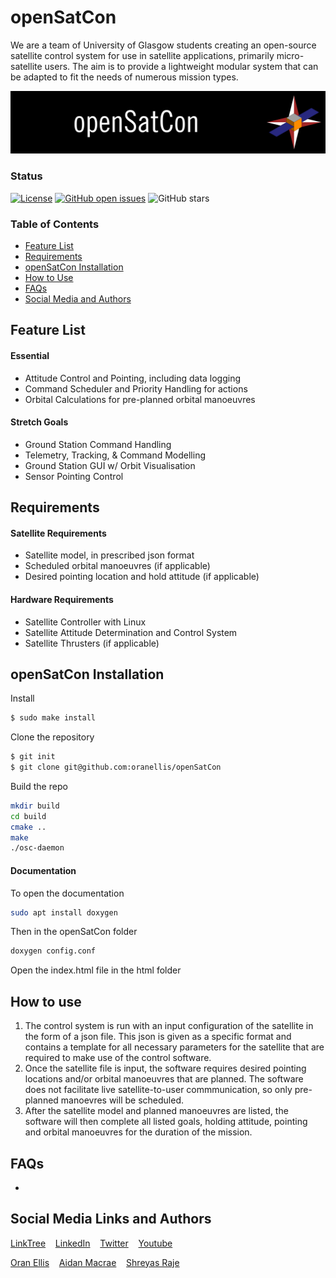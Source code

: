 # openSatCon
We are a team of University of Glasgow students creating an open-source satellite control system for use in satellite applications, primarily micro-satellite users. The aim is to provide a lightweight modular system that can be adapted to fit the needs of numerous mission types.

![Header Image](assets/logos/HeaderCandidateHQ.png)

### Status
<p><a href="LICENSE"><img src="https://img.shields.io/github/license/oranellis/openSatCon" alt="License" /></a>
<a href="https://github.com/oranellis/openSatCon/issues"><img src="https://img.shields.io/github/issues/oranellis/openSatCon" alt="GitHub open issues" /></a> 
<img src="https://img.shields.io/github/stars/oranellis/openSatCon" alt="GitHub stars" />
</p>

### Table of Contents
* [Feature List](#feature-list)
* [Requirements](#requirements)
* [openSatCon Installation](#opensatcon-installation)
* [How to Use](#how-to-use)
* [FAQs](#faqs)
* [Social Media and Authors](#social-media-links-and-authors)

## Feature List
#### Essential
- Attitude Control and Pointing, including data logging
- Command Scheduler and Priority Handling for actions
- Orbital Calculations for pre-planned orbital manoeuvres 
#### Stretch Goals
- Ground Station Command Handling 
- Telemetry, Tracking, & Command Modelling
- Ground Station GUI w/ Orbit Visualisation
- Sensor Pointing Control

## Requirements
#### Satellite Requirements
- Satellite model, in prescribed json format
- Scheduled orbital manoeuvres (if applicable)
- Desired pointing location and hold attitude (if applicable)
#### Hardware Requirements
- Satellite Controller with Linux
- Satellite Attitude Determination and Control System 
- Satellite Thrusters (if applicable) 

## openSatCon Installation
Install <br/>
```sh
$ sudo make install
```
Clone the repository <br/>
```sh
$ git init 
$ git clone git@github.com:oranellis/openSatCon  
```
Build the repo<br/>
```sh
mkdir build
cd build
cmake ..
make    
./osc-daemon 
```
#### Documentation
To open the documentation <br/>
```sh
sudo apt install doxygen
```
Then in the openSatCon folder <br/>
```sh
doxygen config.conf
```
Open the index.html file in the html folder

## How to use
1. The control system is run with an input configuration of the satellite in the form of a json file. This json is given as a specific format and contains a template for all necessary parameters for the satellite that are required to make use of the control software.
2. Once the satellite file is input, the software requires desired pointing locations and/or orbital manoeuvres that are planned. The software does not facilitate live satellite-to-user commmunication, so only pre-planned manoevres will be scheduled. 
3. After the satellite model and planned manoeuvres are listed, the software will then complete all listed goals, holding attitude, pointing and orbital manoeuvres for the duration of the mission. 

## FAQs
- 

## Social Media Links and Authors
[LinkTree](https://linktr.ee/openSatCon) &nbsp; &nbsp;[LinkedIn](https://linkedin.com/company/opensatcon) &nbsp; &nbsp;[Twitter](https://twitter.com/openSatCon) &nbsp; &nbsp;[Youtube](https://www.youtube.com/channel/UCqU7pj3qFMwDKtqEJbz2JTg)

[Oran Ellis](https://github.com/oranellis) &nbsp; &nbsp;[Aidan Macrae](https://github.com/2306781M) &nbsp; &nbsp;[Shreyas Raje](https://github.com/Shreylord)
